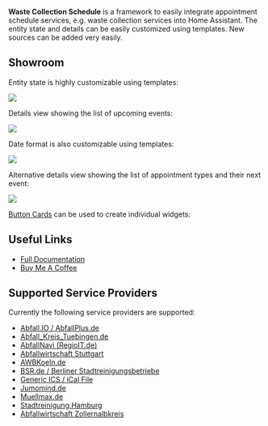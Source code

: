 **Waste Collection Schedule** is a framework to easily integrate appointment schedule services, e.g. waste collection services into Home Assistant. The entity state and details can be easily customized using templates. New sources can be added very easily.

## Showroom

Entity state is highly customizable using templates:

<img src="https://github.com/mampfes/hacs_waste_collection_schedule/blob/master/doc/value_template.png">

Details view showing the list of upcoming events:

<img src="https://github.com/mampfes/hacs_waste_collection_schedule/blob/master/doc/upcoming_details.png">

Date format is also customizable using templates:

<img src="https://github.com/mampfes/hacs_waste_collection_schedule/blob/master/doc/date_template_details.png">

Alternative details view showing the list of appointment types and their next event:

<img src="https://github.com/mampfes/hacs_waste_collection_schedule/blob/master/doc/appointment_types_details.png">

[Button Cards](https://github.com/custom-cards/button-card) can be used to create individual widgets:

## Useful Links
- [Full Documentation](https://github.com/mampfes/hacs_waste_collection_schedule)
- [Buy Me A Coffee](https://buymeacoffee.com/mampfes)

## Supported Service Providers

Currently the following service providers are supported:

- [Abfall.IO / AbfallPlus.de](./doc/source/abfall_io.md)
- [Abfall_Kreis_Tuebingen.de](./doc/source/abfall_kreis_tuebingen_de.md)
- [AbfallNavi (RegioIT.de)](./doc/source/abfallnavi_de.md)
- [Abfallwirtschaft Stuttgart](./doc/source/stuttgard_de.md)
- [AWBKoeln.de](./doc/source/awbkoeln_de.md)
- [BSR.de / Berliner Stadtreinigungsbetriebe](./doc/source/bsr_de.md)
- [Generic ICS / iCal File](./doc/source/ics.md)
- [Jumomind.de](./doc/source/jumomind_de.md)
- [Muellmax.de](./doc/source/muellmax_de.md)
- [Stadtreinigung.Hamburg](./doc/source/stadtreinigung_hamburg.md)
- [Abfallwirtschaft Zollernalbkreis](./doc/source/abfall_zollernalbkreis_de.md)
